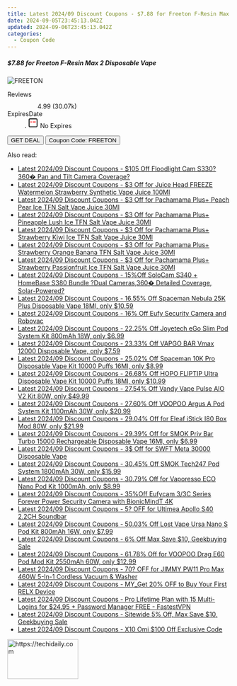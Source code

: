 ```yaml
---
title: Latest 2024/09 Discount Coupons - $7.88 for Freeton F-Resin Max 2 Disposable Vape
date: 2024-09-05T23:45:13.042Z
updated: 2024-09-06T23:45:13.042Z
categories:
  - Coupon Code
---
```



<div class="max-w-4xl mx-auto grid grid-cols-1 lg:max-w-5xl lg:gap-x-20 lg:grid-cols-2">
  <div class="relative p-3 col-start-1 row-start-1 flex flex-col-reverse rounded-lg bg-gradient-to-t from-black/75 via-black/0 sm:bg-none sm:row-start-2 sm:p-0 lg:row-start-1">
    <h5 class="mt-1 text-lg font-semibold text-white sm:text-slate-900 md:text-2xl dark:sm:text-white">$7.88 for Freeton F-Resin Max 2 Disposable Vape</h5>
  </div>
  
  <div class="col-start-1 col-end-3 row-start-1 grid gap-4 sm:mb-6 sm:grid-cols-4 lg:col-start-2 lg:row-span-6 lg:row-end-6 lg:mb-0 lg:gap-6">
      <img src="https://static.shareasale.com/image/59344/deal/FreetonF-ResinMax2DisposableVape.jpg" onClick="javascript:window.open(decodeURIComponent('https%3A%2F%2Fwww.shareasale.com%2Fu.cfm%3Fd%3D1081572%26m%3D59344%26u%3D4338022'), '_blank');void(0);" alt="FREETON" class="h-60 w-full rounded-lg object-cover sm:col-span-2 sm:h-52 lg:col-span-full" loading="lazy" />
    
  </div>
  <dl class="row-start-2 mt-4 flex items-center text-xs font-medium sm:row-start-3 sm:mt-1 md:mt-2.5 lg:row-start-2">
    <dt class="sr-only">Reviews</dt>
    <dd class="flex items-center text-indigo-600 dark:text-indigo-400">
      <svg width="24" height="24" fill="none" aria-hidden="true" class="mr-1 stroke-current dark:stroke-indigo-500">
        <path d="m12 5 2 5h5l-4 4 2.103 5L12 16l-5.103 3L9 14l-4-4h5l2-5Z" stroke-width="2" stroke-linecap="round" stroke-linejoin="round" />
      </svg>
      <span>4.99 <span class="font-normal text-slate-400">(30.07k)</span></span>
    </dd>
    <dt class="sr-only">ExpiresDate</dt>
    <dd class="flex items-center">
      <svg width="2" height="2" aria-hidden="true" fill="currentColor" class="mx-3 text-slate-300">
        <circle cx="1" cy="1" r="1" />
      </svg>
      <svg width="24" height="24" viewBox="0 0 24 24" fill="none" stroke="currentColor" stroke-width="2">
        <rect x="3" y="3" width="18" height="18" rx="2" fill="#fff" />
        <path d="M6 10L18 10" stroke="red" stroke-width="2" fill="none" />
        <path d="M10 6L10 18" stroke="#fff" stroke-width="2" fill="none" />
      </svg>
      No Expires    </dd>
  </dl>
  <div class="col-start-1 row-start-3 mt-4 self-center sm:col-start-2 sm:row-span-2 sm:row-start-2 sm:mt-0 lg:col-start-1 lg:row-start-3 lg:row-end-4 lg:mt-6">
    <button type="button" onClick="javascript:window.open(decodeURIComponent('https%3A%2F%2Fwww.shareasale.com%2Fu.cfm%3Fd%3D1081572%26m%3D59344%26u%3D4338022'), '_blank');void(0);" class="rounded-lg bg-red-600 px-3 py-2 text-sm font-medium leading-6 text-white">GET DEAL</button>
    <button type="button" onClick="javascript:window.open(decodeURIComponent('https%3A%2F%2Fwww.shareasale.com%2Fu.cfm%3Fd%3D1081572%26m%3D59344%26u%3D4338022'), '_blank');void(0);" class="border-dashed border-2 border-indigo-600 bg-green-100 text-sm leading-6 font-medium py-2 px-3 rounded-lg">Coupon Code: FREETON</button>
  </div>
  <p class="col-start-1 mt-4 text-sm leading-6 sm:col-span-2 lg:col-span-1 lg:row-start-4 lg:mt-6 dark:text-slate-400">
     
  </p>
</div>
<span class="atpl-alsoreadstyle">Also read:</span>
<div><ul>
<li><a href="https://coupons.techidaily.com/coupon-1121682-share-115200-sale/"><u>Latest 2024/09 Discount Coupons - $105 Off Floodlight Cam S330?360� Pan and Tilt Camera Coverage?</u></a></li>
<li><a href="https://coupons.techidaily.com/coupon-1122239-share-59344-sale/"><u>Latest 2024/09 Discount Coupons - $3 Off for Juice Head FREEZE Watermelon Strawberry Synthetic Vape Juice 100Ml</u></a></li>
<li><a href="https://coupons.techidaily.com/coupon-1122237-share-59344-sale/"><u>Latest 2024/09 Discount Coupons - $3 Off for Pachamama Plus+ Peach Pear Ice TFN Salt Vape Juice 30Ml</u></a></li>
<li><a href="https://coupons.techidaily.com/coupon-1122230-share-59344-sale/"><u>Latest 2024/09 Discount Coupons - $3 Off for Pachamama Plus+ Pineapple Lush Ice TFN Salt Vape Juice 30Ml</u></a></li>
<li><a href="https://coupons.techidaily.com/coupon-1122236-share-59344-sale/"><u>Latest 2024/09 Discount Coupons - $3 Off for Pachamama Plus+ Strawberry Kiwi Ice TFN Salt Vape Juice 30Ml</u></a></li>
<li><a href="https://coupons.techidaily.com/coupon-1122238-share-59344-sale/"><u>Latest 2024/09 Discount Coupons - $3 Off for Pachamama Plus+ Strawberry Orange Banana TFN Salt Vape Juice 30Ml</u></a></li>
<li><a href="https://coupons.techidaily.com/coupon-1122231-share-59344-sale/"><u>Latest 2024/09 Discount Coupons - $3 Off for Pachamama Plus+ Strawberry Passionfruit Ice TFN Salt Vape Juice 30Ml</u></a></li>
<li><a href="https://coupons.techidaily.com/coupon-1121681-share-115200-sale/"><u>Latest 2024/09 Discount Coupons - 15%Off SoloCam S340 + HomeBase S380 Bundle ?Dual Cameras,360� Detailed Coverage, Solar-Powered?</u></a></li>
<li><a href="https://coupons.techidaily.com/coupon-1113758-share-90958-sale/"><u>Latest 2024/09 Discount Coupons - 16.55% Off Spaceman Nebula 25K Plus Disposable Vape 18Ml, only $10.59</u></a></li>
<li><a href="https://coupons.techidaily.com/coupon-1121680-share-115200-sale/"><u>Latest 2024/09 Discount Coupons - 16% Off Eufy Security Camera and Robovac</u></a></li>
<li><a href="https://coupons.techidaily.com/coupon-1121932-share-90958-sale/"><u>Latest 2024/09 Discount Coupons - 22.25% Off Joyetech eGo Slim Pod System Kit 800mAh 18W, only $6.99</u></a></li>
<li><a href="https://coupons.techidaily.com/coupon-1104595-share-90958-sale/"><u>Latest 2024/09 Discount Coupons - 23.33% Off VAPGO BAR Vmax 12000 Disposable Vape, only $7.59</u></a></li>
<li><a href="https://coupons.techidaily.com/coupon-1062211-share-90958-sale/"><u>Latest 2024/09 Discount Coupons - 25.02% Off Spaceman 10K Pro Disposable Vape Kit 10000 Puffs 16Ml, only $8.99</u></a></li>
<li><a href="https://coupons.techidaily.com/coupon-1035528-share-90958-sale/"><u>Latest 2024/09 Discount Coupons - 26.68% Off HOPO FLIPTIP Ultra Disposable Vape Kit 10000 Puffs 18Ml, only $10.99</u></a></li>
<li><a href="https://coupons.techidaily.com/coupon-1075018-share-90958-sale/"><u>Latest 2024/09 Discount Coupons - 27.54% Off Vandy Vape Pulse AIO V2 Kit 80W, only $49.99</u></a></li>
<li><a href="https://coupons.techidaily.com/coupon-1122208-share-90958-sale/"><u>Latest 2024/09 Discount Coupons - 27.60% Off VOOPOO Argus A Pod System Kit 1100mAh 30W, only $20.99</u></a></li>
<li><a href="https://coupons.techidaily.com/coupon-1006844-share-90958-sale/"><u>Latest 2024/09 Discount Coupons - 29.04% Off for Eleaf iStick I80 Box Mod 80W, only $21.99</u></a></li>
<li><a href="https://coupons.techidaily.com/coupon-1080591-share-90958-sale/"><u>Latest 2024/09 Discount Coupons - 29.39% Off for SMOK Priv Bar Turbo 15000 Rechargeable Disposable Vape 16Ml, only $6.99</u></a></li>
<li><a href="https://coupons.techidaily.com/coupon-1122229-share-59344-sale/"><u>Latest 2024/09 Discount Coupons - 3$ Off for SWFT Meta 30000 Disposable Vape</u></a></li>
<li><a href="https://coupons.techidaily.com/coupon-1081672-share-90958-sale/"><u>Latest 2024/09 Discount Coupons - 30.45% Off SMOK Tech247 Pod System 1800mAh 30W, only $15.99</u></a></li>
<li><a href="https://coupons.techidaily.com/coupon-1041571-share-90958-sale/"><u>Latest 2024/09 Discount Coupons - 30.79% Off for Vaporesso ECO Nano Pod Kit 1000mAh, only $8.99</u></a></li>
<li><a href="https://coupons.techidaily.com/coupon-1116684-share-115200-sale/"><u>Latest 2024/09 Discount Coupons - 35%Off Eufycam 3/3C Series Forever Power Security Camera with BionicMindT 4K</u></a></li>
<li><a href="https://coupons.techidaily.com/coupon-1121757-share-77450-sale/"><u>Latest 2024/09 Discount Coupons - 5? OFF for Ultimea Apollo S40 2.2CH Soundbar</u></a></li>
<li><a href="https://coupons.techidaily.com/coupon-980598-share-90958-sale/"><u>Latest 2024/09 Discount Coupons - 50.03% Off Lost Vape Ursa Nano S Pod Kit 800mAh 16W, only $7.99</u></a></li>
<li><a href="https://coupons.techidaily.com/coupon-1121456-share-38812-sale/"><u>Latest 2024/09 Discount Coupons - 6% Off Max Save $10, Geekbuying Sale</u></a></li>
<li><a href="https://coupons.techidaily.com/coupon-942013-share-90958-sale/"><u>Latest 2024/09 Discount Coupons - 61.78% Off for VOOPOO Drag E60 Pod Mod Kit 2550mAh 60W, only $12.99</u></a></li>
<li><a href="https://coupons.techidaily.com/coupon-1121742-share-77450-sale/"><u>Latest 2024/09 Discount Coupons - 70? OFF for JIMMY PW11 Pro Max 460W 5-In-1 Cordless Vacuum & Washer</u></a></li>
<li><a href="https://coupons.techidaily.com/coupon-1054876-share-92020-sale/"><u>Latest 2024/09 Discount Coupons - MY_Get 20% OFF to Buy Your First RELX Device</u></a></li>
<li><a href="https://coupons.techidaily.com/coupon-1122040-share-79370-sale/"><u>Latest 2024/09 Discount Coupons - Pro Lifetime Plan with 15 Multi-Logins for $24.95 + Password Manager FREE - FastestVPN</u></a></li>
<li><a href="https://coupons.techidaily.com/coupon-1121455-share-38812-sale/"><u>Latest 2024/09 Discount Coupons - Sitewide 5% Off, Max Save $10, Geekbuying Sale</u></a></li>
<li><a href="https://coupons.techidaily.com/coupon-1116681-share-115200-sale/"><u>Latest 2024/09 Discount Coupons - X10 Omi $100 Off Exclusive Code</u></a></li>
</ul></div>

<ins class="adsbygoogle"
      style="display:block"
      data-ad-client="ca-pub-7571918770474297"
      data-ad-slot="8358498916"
      data-ad-format="auto"
      data-full-width-responsive="true"></ins>
<!-- affiliate ads begin -->
<a href="https://aligracehair.sjv.io/c/5597632/2135410/19272" target="_top" id="2135410">
  <img src="//a.impactradius-go.com/display-ad/19272-2135410" border="0" alt="https://techidaily.com" width="160" height="90"/>
</a>
<img height="0" width="0" src="https://aligracehair.sjv.io/i/5597632/2135410/19272" style="position:absolute;visibility:hidden;" border="0" />
<!-- affiliate ads end -->